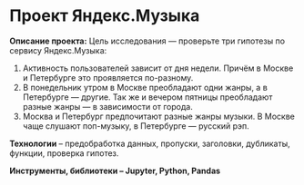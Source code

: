 # Проект Яндекс.Музыка


**Описание проекта:**
Цель исследования — проверьте три гипотезы по сервису Яндекс.Музыка:

1. Активность пользователей зависит от дня недели. Причём в Москве и Петербурге это проявляется по-разному.
2. В понедельник утром в Москве преобладают одни жанры, а в Петербурге — другие. Так же и вечером пятницы преобладают разные жанры — в зависимости от города. 
3. Москва и Петербург предпочитают разные жанры музыки. В Москве чаще слушают поп-музыку, в Петербурге — русский рэп.


**Технологии** – предобработка данных, пропуски, заголовки, дубликаты, функции, проверка гипотез.

**Инструменты, библиотеки – Jupyter, Python, Pandas**
